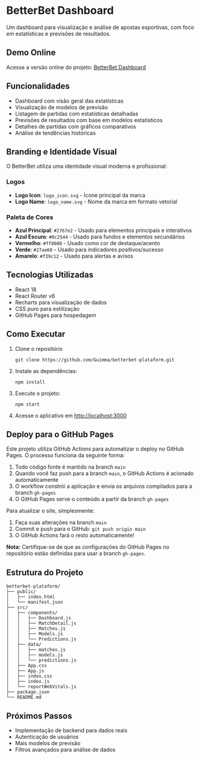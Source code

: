 # BetterBet Dashboard

Um dashboard para visualização e análise de apostas esportivas, com foco em estatísticas e previsões de resultados.

## Demo Online

Acesse a versão online do projeto: [BetterBet Dashboard](https://guimma.github.io/betterbet-plataform/)

## Funcionalidades

- Dashboard com visão geral das estatísticas
- Visualização de modelos de previsão
- Listagem de partidas com estatísticas detalhadas
- Previsões de resultados com base em modelos estatísticos
- Detalhes de partidas com gráficos comparativos
- Análise de tendências históricas

## Branding e Identidade Visual

O BetterBet utiliza uma identidade visual moderna e profissional:

### Logos
- **Logo Icon**: `logo_icon.svg` - Ícone principal da marca
- **Logo Name**: `logo_name.svg` - Nome da marca em formato vetorial

### Paleta de Cores
- **Azul Principal**: `#2767e2` - Usado para elementos principais e interativos
- **Azul Escuro**: `#0c2544` - Usado para fundos e elementos secundários
- **Vermelho**: `#ff0000` - Usado como cor de destaque/acento
- **Verde**: `#27ae60` - Usado para indicadores positivos/sucesso
- **Amarelo**: `#f39c12` - Usado para alertas e avisos

## Tecnologias Utilizadas

- React 18
- React Router v6
- Recharts para visualização de dados
- CSS puro para estilização
- GitHub Pages para hospedagem

## Como Executar

1. Clone o repositório
   ```
   git clone https://github.com/Guimma/betterbet-plataform.git
   ```
2. Instale as dependências:
   ```
   npm install
   ```
3. Execute o projeto:
   ```
   npm start
   ```
4. Acesse o aplicativo em [http://localhost:3000](http://localhost:3000)

## Deploy para o GitHub Pages

Este projeto utiliza GitHub Actions para automatizar o deploy no GitHub Pages. O processo funciona da seguinte forma:

1. Todo código fonte é mantido na branch `main`
2. Quando você faz push para a branch `main`, o GitHub Actions é acionado automaticamente
3. O workflow constrói a aplicação e envia os arquivos compilados para a branch `gh-pages`
4. O GitHub Pages serve o conteúdo a partir da branch `gh-pages`

Para atualizar o site, simplesmente:

1. Faça suas alterações na branch `main`
2. Commit e push para o GitHub: `git push origin main`
3. O GitHub Actions fará o resto automaticamente!

**Nota:** Certifique-se de que as configurações do GitHub Pages no repositório estão definidas para usar a branch `gh-pages`.

## Estrutura do Projeto

```
betterbet-plataform/
├── public/
│   ├── index.html
│   └── manifest.json
├── src/
│   ├── components/
│   │   ├── Dashboard.js
│   │   ├── MatchDetail.js
│   │   ├── Matches.js
│   │   ├── Models.js
│   │   └── Predictions.js
│   ├── data/
│   │   ├── matches.js
│   │   ├── models.js
│   │   └── predictions.js
│   ├── App.css
│   ├── App.js
│   ├── index.css
│   ├── index.js
│   └── reportWebVitals.js
├── package.json
└── README.md
```

## Próximos Passos

- Implementação de backend para dados reais
- Autenticação de usuários
- Mais modelos de previsão
- Filtros avançados para análise de dados



 
 